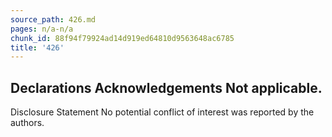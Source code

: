 ```yaml
---
source_path: 426.md
pages: n/a-n/a
chunk_id: 88f94f79924ad14d919ed64810d9563648ac6785
title: '426'
---
```

## Declarations Acknowledgements Not applicable.

Disclosure Statement No potential conflict of interest was reported by the authors.
